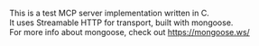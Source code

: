 This is a test MCP server implementation written in C.  
It uses Streamable HTTP for transport, built with mongoose.  
For more info about mongoose, check out https://mongoose.ws/
